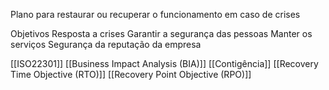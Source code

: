 Plano para restaurar ou recuperar o funcionamento em caso de crises

Objetivos
Resposta a crises
Garantir a segurança das pessoas
Manter os serviços
Segurança da reputação da empresa

[[ISO22301]]
[[Business Impact Analysis (BIA)]]
[[Contigência]]
[[Recovery Time Objective (RTO)]]
[[Recovery Point Objective (RPO)]]

